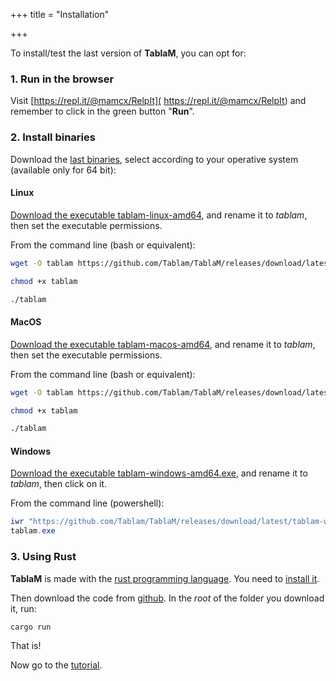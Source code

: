 +++
title = "Installation"

+++

To install/test the last version of **TablaM**, you can opt for:

### 1. Run in the browser

Visit [https://repl.it/@mamcx/RelpIt]( https://repl.it/@mamcx/RelpIt) and remember to click in the green button "**Run**".

### 2. Install binaries

Download the [last binaries](https://github.com/Tablam/TablaM/releases), select according to your operative system (available only for 64 bit): 

#### Linux

[Download the executable tablam-linux-amd64](https://github.com/Tablam/TablaM/releases/download/latest/tablam-linux-amd64), and rename it to *tablam*, then set the executable permissions. 

From the command line (bash or equivalent):

```bash
wget -O tablam https://github.com/Tablam/TablaM/releases/download/latest/tablam-linux-amd64

chmod +x tablam

./tablam
```

#### MacOS

[Download the executable tablam-macos-amd64](https://github.com/Tablam/TablaM/releases/download/latest/tablam-macos-amd64), and rename it to *tablam*, then set the executable permissions. 

From the command line (bash or equivalent):

```bash
wget -O tablam https://github.com/Tablam/TablaM/releases/download/latest/tablam-macos-amd64

chmod +x tablam

./tablam
```

#### Windows

[Download the executable tablam-windows-amd64.exe](https://github.com/Tablam/TablaM/releases/download/latest/tablam-windows-amd64.exe), and rename it to *tablam*, then click on it. 

From the command line (powershell):

```powershell
iwr "https://github.com/Tablam/TablaM/releases/download/latest/tablam-windows-amd64.exe" -OutFile tablam.exe
tablam.exe
```

### 3. Using Rust

**TablaM** is made with the [rust programming language](https://www.rust-lang.org). You need to [install it](https://www.rust-lang.org/tools/install).

Then download the code from [github](https://github.com/Tablam/TablaM). In the *root* of the folder you download it, run:

```bash
cargo run 
```

That is!

Now go to the [tutorial](/tutorial).